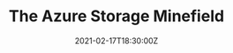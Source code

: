 ---
title: The Azure Storage Minefield
summary: Storage in Azure is a minefield. There’s queues, files, blobs, tables. Then there is hot, cold, archive, standard, premium, ultra. Storage can be version 1 or version 2 and a ‘blob’ storage account doesn’t even allow you to store all types of blob! The different options have different prices, performance, and availability. So having knowledge of how all of these storage options work, along with their limitations, will ensure that you choose the right platform, for the right data.
tags:
- Tech
- Storage
- Architecture
date: "2021-02-17T18:30:00Z"

# Optional external URL for project (replaces project detail page).
external_link: https://www.meetup.com/Azure-Thames-Valley/events/276005163/

#image:
#  caption: Photo by Toa Heftiba on Unsplash
#  focal_point: Smart
---
